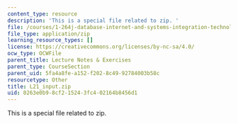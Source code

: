 ```yaml
---
content_type: resource
description: 'This is a special file related to zip. '
file: /courses/1-264j-database-internet-and-systems-integration-technologies-fall-2013/0263e0b98cf215243fc402164b8456d1_L21_input.zip
file_type: application/zip
learning_resource_types: []
license: https://creativecommons.org/licenses/by-nc-sa/4.0/
ocw_type: OCWFile
parent_title: Lecture Notes & Exercises
parent_type: CourseSection
parent_uid: 5fa4a8fe-a152-f202-8c49-92784003b58c
resourcetype: Other
title: L21_input.zip
uid: 0263e0b9-8cf2-1524-3fc4-02164b8456d1
---
```

This is a special file related to zip. 